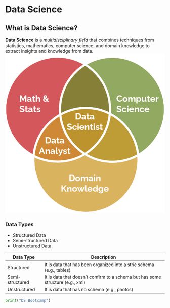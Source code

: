 # Data Science
## What is Data Science?
**Data Science** is a *multidisciplinary field* that combines techniques from statistics, mathematics, computer science, and domain knowledge to extract insights and knowledge from data.
![Data Science](DS.png)
### Data Types
- Structured Data
- Semi-structured Data
- Unstructured Data
  
| Data Type       | Description                                          |
|-----------------|------------------------------------------------------|
| Structured      | It is data that has been organized into a stric schema (e.g., tables) |
| Semi-structured | It is data that doesn’t confirm to a schema but has some structure  (e.g., xml)|
| Unstructured    | It is data that has no schema   (e.g., photos)   |

```python
print("DS Bootcamp")
